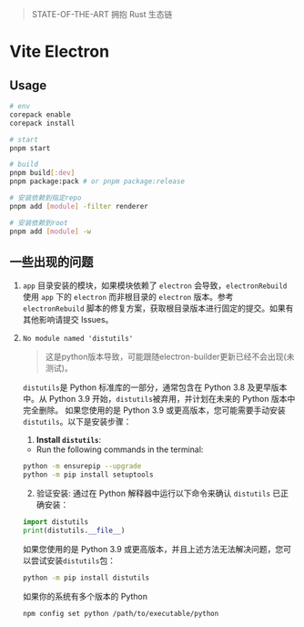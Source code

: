 > STATE-OF-THE-ART 拥抱 Rust 生态链

# Vite Electron

## Usage

```bash
# env
corepack enable
corepack install

# start
pnpm start

# build
pnpm build[:dev]
pnpm package:pack # or pnpm package:release

# 安装依赖到指定repo
pnpm add [module] -filter renderer

# 安装依赖到root
pnpm add [module] -w

```

## 一些出现的问题

1.  `app` 目录安装的模块，如果模块依赖了 `electron` 会导致，`electronRebuild` 使用 `app` 下的 `electron` 而非根目录的 `electron` 版本。参考 `electronRebuild` 脚本的修复方案，获取根目录版本进行固定的提交。如果有其他影响请提交 Issues。

2. `No module named 'distutils'`

    > 这是python版本导致，可能跟随electron-builder更新已经不会出现(未测试)。

    `distutils`是 Python 标准库的一部分，通常包含在 Python 3.8 及更早版本中。从 Python 3.9 开始，`distutils`被弃用，并计划在未来的 Python 版本中完全删除。
    如果您使用的是 Python 3.9 或更高版本，您可能需要手动安装`distutils`。以下是安装步骤：
    1. **Install `distutils`**:
      - Run the following commands in the terminal:
    ```bash
    python -m ensurepip --upgrade
    python -m pip install setuptools
    ```

    2. 验证安装:
      通过在 Python 解释器中运行以下命令来确认 `distutils` 已正确安装：

    ```python
    import distutils
    print(distutils.__file__)
    ```

    如果您使用的是 Python 3.9 或更高版本，并且上述方法无法解决问题，您可以尝试安装`distutils`包：

    ```bash
    python -m pip install distutils
    ```
    如果你的系统有多个版本的 Python

    ```bash
    npm config set python /path/to/executable/python
    ```
